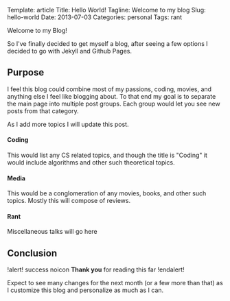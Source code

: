 Template: article
Title: Hello World!
Tagline: Welcome to my blog
Slug: hello-world
Date: 2013-07-03
Categories: personal
Tags: rant



Welcome to my Blog!

So I've finally decided to get myself a blog, after seeing a few options I decided to go with Jekyll and Github Pages.


## Purpose

I feel this blog could combine most of my passions, coding, movies, and anything else I feel like blogging about. To that end my goal is to separate the main page into multiple post groups. Each group would let you see new posts from that category.

As I add more topics I will update this post.


#### Coding

This would list any CS related topics, and though the title is "Coding" it would include algorithms and other such theoretical topics.


#### Media

This would be a conglomeration of any movies, books, and other such topics. Mostly this will compose of reviews.

#### Rant

Miscellaneous talks will go here


## Conclusion

!alert! success noicon
 	<strong>Thank you</strong> for reading this far
!endalert!

Expect to see many changes for the next month (or a few more than that) as I customize this blog and personalize as much as I can.




